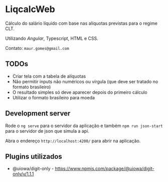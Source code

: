 # LiqcalcWeb

Cálculo do salário líquido com base nas alíquotas previstas para o regime CLT.

Utilizando *Angular*, Typescript, HTML e CSS.

Contato: `maur.gomes@gmail.com`

## TODOs

- Criar tela com a tabela de alíquotas
- Não permitir inputs não numéricos ou vírgula (que deve ser tratado no formato brasileiro)
- O resultado simples só deve aparecer depois do primeiro cálculo
- Utilizar o formato brasileiro para moeda

## Development server

Rode o `ng serve` para o servidor da aplicação e também `npm run json-start` para o servidor de json que simula a api.

Abra o endereço `http://localhost:4200/` para abrir na aplicação.

## Plugins utilizados

- @uiowa/digit-only - https://www.npmjs.com/package/@uiowa/digit-only/v/1.1.1


